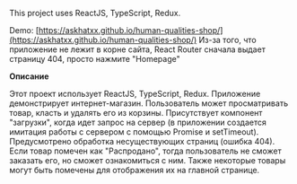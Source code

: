 This project uses ReactJS, TypeScript, Redux.

Demo: [https://askhatxx.github.io/human-qualities-shop/](https://askhatxx.github.io/human-qualities-shop/)
Из-за того, что приложение не лежит в корне сайта, React Router сначала выдает страницу 404, просто нажмите "Homepage"

**Описание**

Этот проект использует ReactJS, TypeScript, Redux. Приложение демонстрирует интернет-магазин. Пользователь может просматривать товар, класть и удалять его из корзины. Присутствует компонент "загрузки", когда идет запрос на сервер (в приложении создается имитация работы с сервером с помощью Promise и setTimeout). Предусмотрено обработка несуществующих страниц (ошибка 404). Если товар помечен как "Распродано", тогда пользователь не сможет заказать его, но сможет ознакомиться с ним. Также некоторые товары могут быть помечены для отображения их на главной странице.